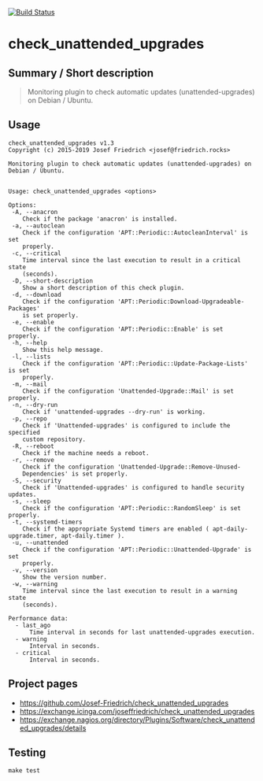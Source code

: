 [![Build Status](https://travis-ci.org/Josef-Friedrich/check_unattended_upgrades.svg?branch=master)](https://travis-ci.org/Josef-Friedrich/check_unattended_upgrades)

# check_unattended_upgrades


## Summary / Short description

> Monitoring plugin to check automatic updates (unattended-upgrades) on Debian / Ubuntu.

## Usage

```
check_unattended_upgrades v1.3
Copyright (c) 2015-2019 Josef Friedrich <josef@friedrich.rocks>

Monitoring plugin to check automatic updates (unattended-upgrades) on Debian / Ubuntu.


Usage: check_unattended_upgrades <options>

Options:
 -A, --anacron
	Check if the package 'anacron' is installed.
 -a, --autoclean
	Check if the configuration 'APT::Periodic::AutocleanInterval' is set
	properly.
 -c, --critical
	Time interval since the last execution to result in a critical state
	(seconds).
 -D, --short-description
	Show a short description of this check plugin.
 -d, --download
	Check if the configuration 'APT::Periodic:Download-Upgradeable-Packages'
	is set properly.
 -e, --enable
	Check if the configuration 'APT::Periodic::Enable' is set properly.
 -h, --help
	Show this help message.
 -l, --lists
	Check if the configuration 'APT::Periodic::Update-Package-Lists' is set
	properly.
 -m, --mail
	Check if the configuration 'Unattended-Upgrade::Mail' is set properly.
 -n, --dry-run
	Check if 'unattended-upgrades --dry-run' is working.
 -p, --repo
	Check if 'Unattended-upgrades' is configured to include the specified
	custom repository.
 -R, --reboot
	Check if the machine needs a reboot.
 -r, --remove
	Check if the configuration 'Unattended-Upgrade::Remove-Unused-
	Dependencies' is set properly.
 -S, --security
	Check if 'Unattended-upgrades' is configured to handle security updates.
 -s, --sleep
	Check if the configuration 'APT::Periodic::RandomSleep' is set properly.
 -t, --systemd-timers
	Check if the appropriate Systemd timers are enabled ( apt-daily-upgrade.timer, apt-daily.timer ).
 -u, --unattended
	Check if the configuration 'APT::Periodic::Unattended-Upgrade' is set
	properly.
 -v, --version
	Show the version number.
 -w, --warning
	Time interval since the last execution to result in a warning state
	(seconds).

Performance data:
  - last_ago
	  Time interval in seconds for last unattended-upgrades execution.
  - warning
	  Interval in seconds.
  - critical
	  Interval in seconds.

```

## Project pages

* https://github.com/Josef-Friedrich/check_unattended_upgrades
* https://exchange.icinga.com/joseffriedrich/check_unattended_upgrades
* https://exchange.nagios.org/directory/Plugins/Software/check_unattended_upgrades/details

## Testing

```
make test
```

